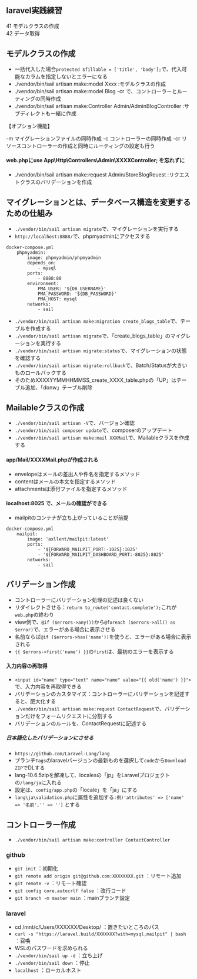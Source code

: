 ## laravel実践練習
41 モデルクラスの作成<br>
42 データ取得

## モデルクラスの作成
- 一括代入した場合`protected $fillable = ['title', 'body'];`で、代入可能なカラムを指定しないとエラーになる
- ./vendor/bin/sail artisan make:model Xxxx :モデルクラスの作成
- ./vendor/bin/sail artisan make:model Blog -cr で、コントローラーとルーティングの同時作成
- ./vendor/bin/sail artisan make:Controller Admin/AdminBlogController :サブディレクトも一緒に作成

【オプション機能】
<tr>
    <td>-m</td>
    <td>マイグレーションファイルの同時作成</td>
</tr>
<tr>
    <td>-c</td>
    <td>コントローラーの同時作成</td>
</tr>
<tr>
    <td>-cr</td>
    <td>リソースコントローラーの作成と同時にルーティングの設定も行う</td>
</tr>

#### web.phpにuse App\Http\Controllers\Admin\XXXXController; を忘れずに
- ./vendor/bin/sail artisan make:request Admin/StoreBlogReuest :リクエストクラスのバリデーションを作成


## マイグレーションとは、データベース構造を変更するための仕組み
- `./vendor/bin/sail artisan migrate`で、マイグレーションを実行する
- `http://localhost:8888/`で、phpmyadminにアクセスする
~~~
docker-compose.yml
    phpmyadmin:
        image: phpmyadmin/phpmyadmin
        depends_on:
            - mysql
        ports:
            - 8888:80
        environment:
            PMA_USER: '${DB_USERNAME}'
            PMA_PASSWORD: '${DB_PASSWORD}'
            PMA_HOST: mysql
        networks:
            - sail
~~~
- `./vendor/bin/sail artisan make:migration create_blogs_table`で、テーブルを作成する
- `./vendor/bin/sail artisan migrate`で、「create_blogs_table」のマイグレーションを実行する
- `./vendor/bin/sail artisan migrate:status`で、マイグレーションの状態を確認する
- `./vendor/bin/sail artisan migrate:rollback`で、Batch/Statusが大きいものロールバックする
- そのためXXXXYYMMHHMMSS_create_XXXX_table.phpの「UP」はテーブル追加、「donw」テーブル削除

## Mailableクラスの作成
- `./vendor/bin/sail artisan -V`で、バージョン確認
- `./vendor/bin/sail composer update`で、composerのアップデート
- `./vendor/bin/sail artisan make:mail XXXMail`で、Mailableクラスを作成する

#### app/Mail/XXXXMail.phpが作成される
- envelopeはメールの差出人や件名を指定するメソッド
- contentはメールの本文を指定するメソッド
- attachmentsは添付ファイルを指定するメソッド

#### localhost:8025 で、メールの確認ができる
- mailpitのコンテナが立ち上がっていることが前提

~~~
docker-compose.yml
    mailpit:
        image: 'axllent/mailpit:latest'
        ports:
            - '${FORWARD_MAILPIT_PORT:-1025}:1025'
            - '${FORWARD_MAILPIT_DASHBOARD_PORT:-8025}:8025'
        networks:
            - sail
~~~


## バリデーション作成
- コントローラーにバリデーション処理の記述は良くない
- リダイレクトさせる：`return to_route('contact.complete');`これが`web.php`の終わり
- view側で、`@if ($errors->any())`から`@foreach ($errors->all() as $error)`で、エラーがある場合に表示させる
- 名前ならば`@if ($errors->has('name'))`を使うと、エラーがある場合に表示される
- `{{ $errors->first('name') }}`の`first`は、最初のエラーを表示する

#### 入力内容の再取得
- `<input id="name" type="text" name="name" value="{{ old('name') }}">`で、入力内容を再取得できる
- バリデーションのカスタマイズ：コントローラーにバリデーションを記述すると、肥大化する
- `./vendor/bin/sail artisan make:request ContactRequest`で、バリデーションだけをフォームリクエストに分割する
- バリデーションのルールを、ContactRequestに記述する

##### 日本語化したバリデーションにさせる
- `https://github.com/Laravel-Lang/lang`
- ブランチ`Tags`のlaravelバージョンの最新ものを選択して`code`から`Download ZIP`でDLする
- lang-10.6.5zipを解凍して、localesの「jp」をLaravelプロジェクトの`/lang/ja`に入れる
- 設定は、`config/app.php`の「locale」を「ja」にする
- `lang\ja\validation.php`に属性を追加する`:例)'attributes' => ['name' => '名前','' => '']` とする

## コントローラー作成
- `./vendor/bin/sail artisan make:controller ContactController`

### github
- `git init` ：初期化
- `git remote add origin git@github.com:XXXXXXXX.git` ：リモート追加
- `git remote -v` ：リモート確認
- `git config core.autocrlf false` ：改行コード
- `git branch -m master main` ：mainブランチ設定

### laravel
- cd /mnt/c/Users/XXXXXX/Desktop/ ：置きたいところのパス
- `curl -s "https://laravel.build/XXXXXXX?with=mysql,mailpit" | bash` ：召喚
- WSLのパスワードを求められる
- `./vendor/bin/sail up -d` ：立ち上げ
- `./vendor/bin/sail down` ：停止
- `localhost` ：ローカルホスト
